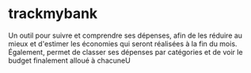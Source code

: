 # trackmybank

Un outil pour suivre et comprendre ses dépenses, afin de les réduire au mieux et d'estimer les économies qui seront réalisées à la fin du mois. Également, permet de classer ses dépenses par catégories et de voir le budget finalement alloué à chacuneU